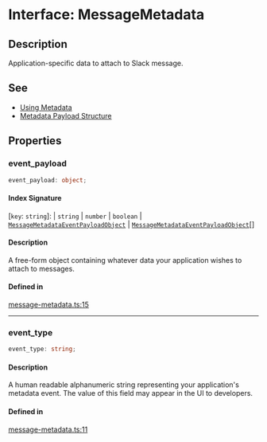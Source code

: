 # Interface: MessageMetadata

## Description

Application-specific data to attach to Slack message.

## See

 - [Using Metadata](https://api.slack.com/metadata/using)
 - [Metadata Payload Structure](https://api.slack.com/reference/metadata#payload_structure)

## Properties

### event\_payload

```ts
event_payload: object;
```

#### Index Signature

 \[`key`: `string`\]: 
  \| `string`
  \| `number`
  \| `boolean`
  \| [`MessageMetadataEventPayloadObject`](MessageMetadataEventPayloadObject.md)
  \| [`MessageMetadataEventPayloadObject`](MessageMetadataEventPayloadObject.md)[]

#### Description

A free-form object containing whatever data your application wishes to attach to messages.

#### Defined in

[message-metadata.ts:15](https://github.com/slackapi/node-slack-sdk/blob/7b348598b763c2b7545d1042b5f0429775cfa62c/packages/types/src/message-metadata.ts#L15)

***

### event\_type

```ts
event_type: string;
```

#### Description

A human readable alphanumeric string representing your application's metadata event.
The value of this field may appear in the UI to developers.

#### Defined in

[message-metadata.ts:11](https://github.com/slackapi/node-slack-sdk/blob/7b348598b763c2b7545d1042b5f0429775cfa62c/packages/types/src/message-metadata.ts#L11)
